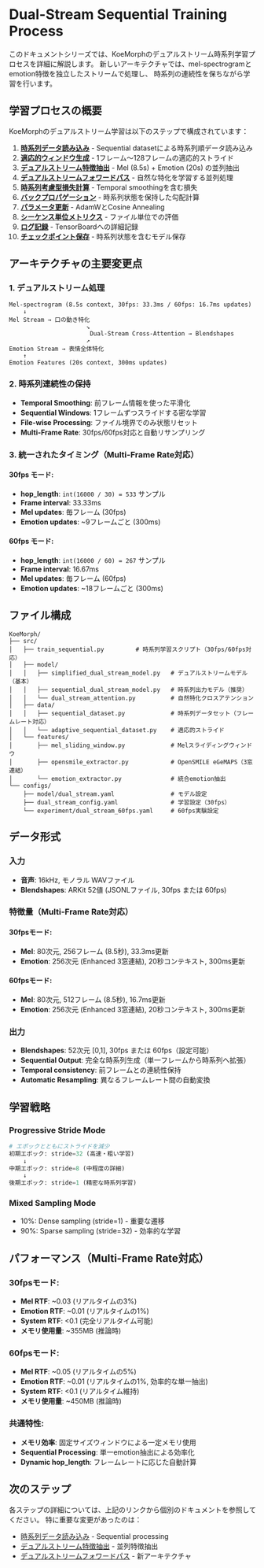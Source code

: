 # Dual-Stream Sequential Training Process

このドキュメントシリーズでは、KoeMorphのデュアルストリーム時系列学習プロセスを詳細に解説します。
新しいアーキテクチャでは、mel-spectrogramとemotion特徴を独立したストリームで処理し、
時系列の連続性を保ちながら学習を行います。

## 学習プロセスの概要

KoeMorphのデュアルストリーム学習は以下のステップで構成されています：

1. **[時系列データ読み込み](01_data_loading.md)** - Sequential datasetによる時系列順データ読み込み
2. **[適応的ウィンドウ生成](02_batch_creation.md)** - 1フレーム～128フレームの適応的ストライド
3. **[デュアルストリーム特徴抽出](03_audio_feature_extraction.md)** - Mel (8.5s) + Emotion (20s) の並列抽出
4. **[デュアルストリームフォワードパス](04_model_forward_pass.md)** - 自然な特化を学習する並列処理
5. **[時系列考慮型損失計算](05_loss_calculation.md)** - Temporal smoothingを含む損失
6. **[バックプロパゲーション](06_backpropagation.md)** - 時系列状態を保持した勾配計算
7. **[パラメータ更新](07_parameter_update.md)** - AdamWとCosine Annealing
8. **[シーケンス単位メトリクス](08_metrics_calculation.md)** - ファイル単位での評価
9. **[ログ記録](09_logging.md)** - TensorBoardへの詳細記録
10. **[チェックポイント保存](10_checkpointing.md)** - 時系列状態を含むモデル保存

## アーキテクチャの主要変更点

### 1. デュアルストリーム処理
```
Mel-spectrogram (8.5s context, 30fps: 33.3ms / 60fps: 16.7ms updates)
    ↓
Mel Stream → 口の動き特化
                      ↘
                       Dual-Stream Cross-Attention → Blendshapes
                      ↗
Emotion Stream → 表情全体特化
    ↑
Emotion Features (20s context, 300ms updates)
```

### 2. 時系列連続性の保持
- **Temporal Smoothing**: 前フレーム情報を使った平滑化
- **Sequential Windows**: 1フレームずつスライドする密な学習
- **File-wise Processing**: ファイル境界でのみ状態リセット
- **Multi-Frame Rate**: 30fps/60fps対応と自動リサンプリング

### 3. 統一されたタイミング（Multi-Frame Rate対応）
#### 30fps モード:
- **hop_length**: `int(16000 / 30) = 533` サンプル
- **Frame interval**: 33.33ms
- **Mel updates**: 毎フレーム (30fps)
- **Emotion updates**: ~9フレームごと (300ms)

#### 60fps モード:
- **hop_length**: `int(16000 / 60) = 267` サンプル  
- **Frame interval**: 16.67ms
- **Mel updates**: 毎フレーム (60fps)
- **Emotion updates**: ~18フレームごと (300ms)

## ファイル構成

```
KoeMorph/
├── src/
│   ├── train_sequential.py         # 時系列学習スクリプト（30fps/60fps対応）
│   ├── model/
│   │   ├── simplified_dual_stream_model.py   # デュアルストリームモデル（基本）
│   │   ├── sequential_dual_stream_model.py   # 時系列出力モデル（推奨）
│   │   └── dual_stream_attention.py          # 自然特化クロスアテンション
│   ├── data/
│   │   ├── sequential_dataset.py             # 時系列データセット（フレームレート対応）
│   │   └── adaptive_sequential_dataset.py    # 適応的ストライド
│   └── features/
│       ├── mel_sliding_window.py             # Melスライディングウィンドウ
│       ├── opensmile_extractor.py            # OpenSMILE eGeMAPS（3窓連結）
│       └── emotion_extractor.py              # 統合emotion抽出
└── configs/
    ├── model/dual_stream.yaml                # モデル設定
    ├── dual_stream_config.yaml               # 学習設定（30fps）
    └── experiment/dual_stream_60fps.yaml     # 60fps実験設定
```

## データ形式

### 入力
- **音声**: 16kHz, モノラル WAVファイル
- **Blendshapes**: ARKit 52値 (JSONLファイル, 30fps または 60fps)

### 特徴量（Multi-Frame Rate対応）
#### 30fpsモード:
- **Mel**: 80次元, 256フレーム (8.5秒), 33.3ms更新
- **Emotion**: 256次元 (Enhanced 3窓連結), 20秒コンテキスト, 300ms更新

#### 60fpsモード:
- **Mel**: 80次元, 512フレーム (8.5秒), 16.7ms更新  
- **Emotion**: 256次元 (Enhanced 3窓連結), 20秒コンテキスト, 300ms更新

### 出力
- **Blendshapes**: 52次元 [0,1], 30fps または 60fps（設定可能）
- **Sequential Output**: 完全な時系列生成（単一フレームから時系列へ拡張）
- **Temporal consistency**: 前フレームとの連続性保持
- **Automatic Resampling**: 異なるフレームレート間の自動変換

## 学習戦略

### Progressive Stride Mode
```python
# エポックとともにストライドを減少
初期エポック: stride=32 (高速・粗い学習)
    ↓
中期エポック: stride=8 (中程度の詳細)
    ↓
後期エポック: stride=1 (精密な時系列学習)
```

### Mixed Sampling Mode
- 10%: Dense sampling (stride=1) - 重要な遷移
- 90%: Sparse sampling (stride=32) - 効率的な学習

## パフォーマンス（Multi-Frame Rate対応）

### 30fpsモード:
- **Mel RTF**: ~0.03 (リアルタイムの3%)
- **Emotion RTF**: ~0.01 (リアルタイムの1%)
- **System RTF**: <0.1 (完全リアルタイム可能)
- **メモリ使用量**: ~355MB (推論時)

### 60fpsモード:
- **Mel RTF**: ~0.05 (リアルタイムの5%)
- **Emotion RTF**: ~0.01 (リアルタイムの1%, 効率的な単一抽出)
- **System RTF**: <0.1 (リアルタイム維持)
- **メモリ使用量**: ~450MB (推論時)

### 共通特性:
- **メモリ効率**: 固定サイズウィンドウによる一定メモリ使用
- **Sequential Processing**: 単一emotion抽出による効率化
- **Dynamic hop_length**: フレームレートに応じた自動計算

## 次のステップ

各ステップの詳細については、上記のリンクから個別のドキュメントを参照してください。
特に重要な変更があったのは：
- [時系列データ読み込み](01_data_loading.md) - Sequential processing
- [デュアルストリーム特徴抽出](03_audio_feature_extraction.md) - 並列特徴抽出
- [デュアルストリームフォワードパス](04_model_forward_pass.md) - 新アーキテクチャ